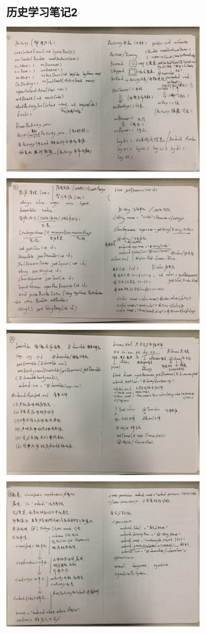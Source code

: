 # 历史学习笔记2

![IMG_3378.JPG](/Pictures/Second/IMG_3378.JPG)

![IMG_3379.JPG](/Pictures/Second/IMG_3379.JPG)

![IMG_3380.JPG](/Pictures/Second/IMG_3380.JPG)

![IMG_3381.JPG](/Pictures/Second/IMG_3381.JPG)
